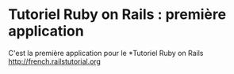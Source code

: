 # Tutoriel Ruby on Rails : première application

C'est la première application pour le 
*Tutoriel Ruby on Rails
http://french.railstutorial.org
